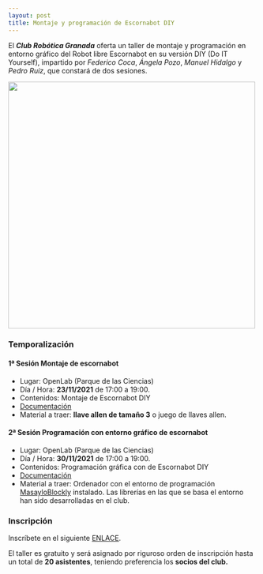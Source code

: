 ```yaml
---
layout: post
title: Montaje y programación de Escornabot DIY
---
```


El ***Club Robótica Granada*** oferta un taller de montaje y programación en entorno gráfico del Robot libre Escornabot en su versión DIY (Do IT Yourself), impartido por *Federico Coca*, *Ángela Pozo*, *Manuel Hidalgo* y *Pedro Ruiz*, que constará de dos sesiones.

<img src="http://clubroboticagranada.github.io/images/escornabot_diy.jpg" width="500" />

### Temporalización ###
#### 1ª Sesión Montaje de escornabot ####
* Lugar: OpenLab (Parque de las Ciencias)
* Día / Hora: **23/11/2021** de 17:00 a 19:00.
* Contenidos: Montaje de Escornabot DIY
* [Documentación](https://github.com/pedroruizf/taller_escornabot)
* Material a traer: **llave allen de tamaño 3** o juego de llaves allen.

#### 2ª Sesión Programación con entorno gráfico de escornabot ####
* Lugar: OpenLab (Parque de las Ciencias)
* Día / Hora: **30/11/2021** de 17:00 a 19:00.
* Contenidos: Programación gráfica con de Escornabot DIY
* [Documentación](https://0yleuksmjpt1xz8uqekjjw-on.drv.tw/programar_escornabot/)
* Material a traer: Ordenador con el entorno de programación [MasayloBlockly](https://github.com/agomezgar/masayloBlockly/releases/tag/v1.1.7) instalado. Las librerías en las que se basa el entorno han sido desarrolladas en el club.

### Inscripción ###
Inscríbete en el siguiente [ENLACE](https://forms.gle/aPPpBiL9Pz1aSgnE7).

El taller es gratuito y será asignado por riguroso orden de inscripción hasta un total de **20 asistentes**, teniendo preferencia los **socios del club.**
